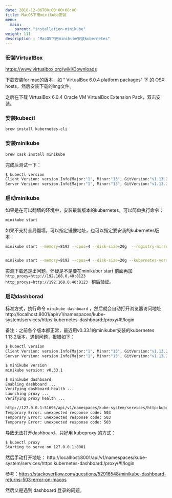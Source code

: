 ```yaml
---
date: 2018-12-06T08:00:00+08:00
title: MacOS下用minikube安装
menu:
  main:
    parent: "installation-minikube"
weight: 111
description : "MacOS下用minikube安装kubernetes"
---
```




### 安装VirtualBox

https://www.virtualbox.org/wiki/Downloads

下载安装for mac的版本，如 “ VirtualBox 6.0.4 platform packages” 下 的 OSX hosts，然后安装下载的img文件。

之后在下载 VirtualBox 6.0.4 Oracle VM VirtualBox Extension Pack，双击安装。

### 安装kubectl

```bash
brew install kubernetes-cli
```

### 安装minikube

```bash
brew cask install minikube
```

完成后测试一下：

```bash
$ kubectl version
Client Version: version.Info{Major:"1", Minor:"13", GitVersion:"v1.13.2", GitCommit:"cff46ab41ff0bb44d8584413b598ad8360ec1def", GitTreeState:"clean", BuildDate:"2019-01-13T23:15:13Z", GoVersion:"go1.11.4", Compiler:"gc", Platform:"darwin/amd64"}
Server Version: version.Info{Major:"1", Minor:"13", GitVersion:"v1.13.2", GitCommit:"cff46ab41ff0bb44d8584413b598ad8360ec1def", GitTreeState:"clean", BuildDate:"2019-01-10T23:28:14Z", GoVersion:"go1.11.4", Compiler:"gc", Platform:"linux/amd64"}
```

### 启动minikube

如果是在可以翻墙的环境中，安装最新版本的kubernetes，可以简单执行命令：

```bash
minikube start
```

如果不支持全局翻墙，可以指定镜像地址，也可以指定要安装的kubernetes版本：

```bash
minikube start --memory=8192 --cpus=4 --disk-size=20g  --registry-mirror=https://docker.mirrors.ustc.edu.cn --kubernetes-version=v1.12.5 --docker-env http_proxy=http://192.168.0.40:8123 --docker-env https_proxy=http://192.168.0.40:8123 --docker-env no_proxy=localhost,127.0.0.1,::1,192.168.0.0/24,192.168.99.0/24


minikube start --memory=8192 --cpus=4 --disk-size=20g --kubernetes-version=v1.12.5 

```

实测下载还是出问题，怀疑是不是要在minikuber start 前面再加 `http_proxy=http://192.168.0.40:8123 http_proxys=http://192.168.0.40:8123 ` 稍后验证。

### 启动dashborad

标准方式，执行命令 `minikube dashboard` ，然后就会自动打开浏览器访问地址 http://localhost:8001/api/v1/namespaces/kube-system/services/https:kubernetes-dashboard:/proxy/#!/login 

备注：之前各个版本都正常，最近用v0.33.1的minikuber安装的kubernetes 1.13.2版本，遇到问题，报错如下：

```bash
$ kubectl version
Client Version: version.Info{Major:"1", Minor:"13", GitVersion:"v1.13.2", GitCommit:"cff46ab41ff0bb44d8584413b598ad8360ec1def", GitTreeState:"clean", BuildDate:"2019-01-13T23:15:13Z", GoVersion:"go1.11.4", Compiler:"gc", Platform:"darwin/amd64"}
Server Version: version.Info{Major:"1", Minor:"13", GitVersion:"v1.13.2", GitCommit:"cff46ab41ff0bb44d8584413b598ad8360ec1def", GitTreeState:"clean", BuildDate:"2019-01-10T23:28:14Z", GoVersion:"go1.11.4", Compiler:"gc", Platform:"linux/amd64"}

$ minikube version
minikube version: v0.33.1

$ minikube dashboard
Enabling dashboard ...
Verifying dashboard health ...
Launching proxy ...
Verifying proxy health ...

http://127.0.0.1:51695/api/v1/namespaces/kube-system/services/http:kubernetes-dashboard:/proxy/ is not responding properly: Temporary Error: unexpected response code: 503
Temporary Error: unexpected response code: 503
Temporary Error: unexpected response code: 503
Temporary Error: unexpected response code: 503
```

导致无法打开dashboard，只好用 kubeproxy 的方式：

```bash
$ kubectl proxy
Starting to serve on 127.0.0.1:8001
```

然后手动打开地址： http://localhost:8001/api/v1/namespaces/kube-system/services/https:kubernetes-dashboard:/proxy/#!/login

参考：https://stackoverflow.com/questions/52916548/minikube-dashboard-returns-503-error-on-macos

然后又是遇到 dashboard 登录的问题。